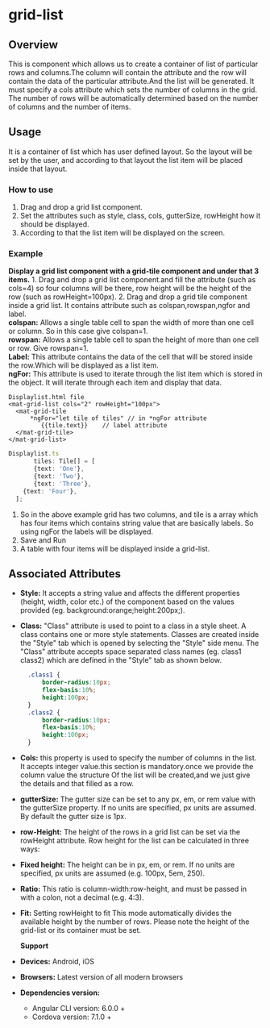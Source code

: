 # grid-list

## Overview

This is component which allows us to create a container of list of particular rows and columns.The column will contain the attribute and the row will contain the data of the particular attribute.And the list will be generated. It must specify a cols attribute which sets the number of columns in the grid. The number of rows will be automatically determined based on the number of columns and the number of items.

## Usage

It is a container of list which has user defined layout. So the layout will be set by the user, and according to that layout the list item will be placed inside that layout.

### How to use

1. Drag and drop a grid list component. 
2. Set the attributes such as style, class, cols, gutterSize, rowHeight how it should be displayed. 
3. According to that the list item will be displayed on the screen.

### Example

**Display a grid list component with a grid-tile component and under that 3 items.** 1. Drag and drop a grid list component.and fill the attribute \(such as cols=4\) so four columns will be there, row height will be the height of the row \(such as rowHeight=100px\). 2. Drag and drop a grid tile component inside a grid list. It contains attribute such as colspan,rowspan,ngfor and label.  
**colspan:** Allows a single table cell to span the width of more than one cell or column. So in this case give colspan=1.  
**rowspan:** Allows a single table cell to span the height of more than one cell or row. Give rowspan=1.  
**Label:** This attribute contains the data of the cell that will be stored inside the row.Which will be displayed as a list item.  
**ngFor:** This attribute is used to iterate through the list item which is stored in the object. It will iterate through each item and display that data.

```markup
Displaylist.html file
<mat-grid-list cols="2" rowHeight="100px">
  <mat-grid-tile
      *ngFor="let tile of tiles" // in *ngFor attribute
         {{tile.text}}    // label attribute
  </mat-grid-tile>
</mat-grid-list>
```

```typescript
Displaylist.ts
       tiles: Tile[] = [
       {text: 'One'},
       {text: 'Two'},
       {text: 'Three'},
    {text: 'Four'},
  ];
```

1. So in the above example grid has two columns, and tile is a array which has four items which contains string value that are basically labels. So using ngFor the labels will be displayed.
2. Save and Run
3. A table with four items will be displayed inside a grid-list.

## Associated Attributes

* **Style:** It accepts a string value and affects the different properties \(height, width, color etc.\) of the component based on the values provided \(eg. background:orange;height:200px;\).
* **Class:** "Class" attribute is used to point to a class in a style sheet. A class contains one or more style statements. Classes are created inside the "Style" tab which is opened by selecting the "Style" side menu. The "Class" attribute accepts space separated class names \(eg. class1 class2\) which are defined in the "Style" tab as shown below.

  ```css
    .class1 {
        border-radius:10px;
        flex-basis:10%;
        height:100px;
    }
    .class2 {
        border-radius:10px;
        flex-basis:10%;
        height:100px;
    }
  ```

* **Cols:** this property is used to specify the number of columns in the list. It accepts integer value.this section is mandatory.once we provide the column value the structure Of the list will be created,and we just give the details and that filled as a row.
* **gutterSize:** The gutter size can be set to any px, em, or rem value with the gutterSize property. If no units are specified, px units are assumed. By default the gutter size is 1px.
* **row-Height:** The height of the rows in a grid list can be set via the rowHeight attribute. Row height for the list can be calculated in three ways:
* **Fixed height:** The height can be in px, em, or rem. If no units are specified, px units are        assumed \(e.g. 100px, 5em, 250\).
* **Ratio:** This ratio is column-width:row-height, and must be passed in with a colon, not a decimal \(e.g. 4:3\).
* **Fit:** Setting rowHeight to fit This mode automatically divides the available height by the number of rows. Please note the height of the grid-list or its container must be set.

  **Support**

* **Devices:** Android, iOS
* **Browsers:**  Latest version of all modern browsers
* **Dependencies version:** 
  * Angular CLI version: 6.0.0 + 
  * Cordova version: 7.1.0 + 

